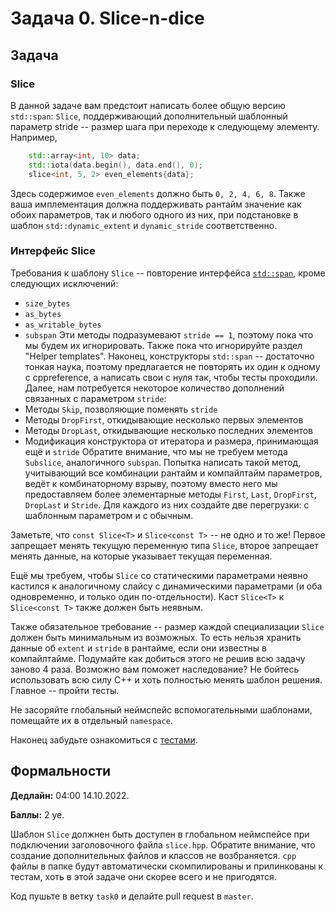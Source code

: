Задача 0. Slice-n-dice
========================


## Задача

### Slice

В данной задаче вам предстоит написать более общую версию `std::span`: `Slice`, поддерживающий дополнительный шаблонный параметр stride -- размер шага при переходе к следующему элементу. Например,
```c++
    std::array<int, 10> data;
    std::iota(data.begin(), data.end(), 0);
    slice<int, 5, 2> even_elements{data};
```
Здесь содержимое `even_elements` должно быть `0, 2, 4, 6, 8`. Также ваша имплементация должна поддерживать рантайм значение как обоих параметров, так и любого одного из них, при подстановке в шаблон `std::dynamic_extent` и `dynamic_stride` соответственно.

### Интерфейс Slice

Требования к шаблону `Slice` -- повторение интерфейса [`std::span`](https://en.cppreference.com/w/cpp/container/span), кроме следующих исключений:
* `size_bytes`
* `as_bytes`
* `as_writable_bytes`
* `subspan`
Эти методы подразумевают `stride == 1`, поэтому пока что мы будем их игнорировать. Также пока что игнорируйте раздел "Helper templates". Наконец, конструкторы `std::span` -- достаточно тонкая наука, поэтому предлагается не повторять их один к одному с cppreference, а написать свои с нуля так, чтобы тесты проходили.
Далее, нам потребуется некоторое количество дополнений связанных с параметром `stride`:
* Методы `Skip`, позволяющие поменять `stride`
* Методы `DropFirst`, откидывающие несколько первых элементов
* Методы `DropLast`, откидывающие несколько последних элементов
* Модификация конструктора от итератора и размера, принимающая ещё и `stride`
Обратите внимание, что мы не требуем метода `Subslice`, аналогичного `subspan`. Попытка написать такой метод, учитывающий все комбинации рантайм и компайлтайм параметров, ведёт к комбинаторному взрыву, поэтому вместо него мы предоставляем более элементарные методы `First`, `Last`, `DropFirst`, `DropLast` и `Stride`. Для каждого из них создайте две перегрузки: с шаблонным параметром и с обычным.

Заметьте, что `const Slice<T>` и `Slice<const T>` -- не одно и то же! Первое запрещает менять текущую переменную типа `Slice`, второе запрещает менять данные, на которые указывает текущая переменная.

Ещё мы требуем, чтобы `Slice` со статическими параметрами неявно кастился к аналогичному слайсу с динамическими параметрами (и оба одновременно, и только один по-отдельности). Каст `Slice<T>` к `Slice<const T>` также должен быть неявным.

Также обязательное требование -- размер каждой специализации `Slice` должен быть минимальным из возможных. То есть нельзя хранить данные об `extent` и `stride` в рантайме, если они известны в компайлтайме. Подумайте как добиться этого не решив всю задачу заново 4 раза. Возможно вам поможет наследование? Не бойтесь использовать всю силу C++ и хоть полностью менять шаблон решения. Главное -- пройти тесты.

Не засоряйте глобальный неймспейс вспомогательными шаблонами, помещайте их в отдельный `namespace`.

Наконец забудьте ознакомиться с [тестами](https://github.com/Mrkol/metaprogramming-course/blob/master/tests/task0).

## Формальности

**Дедлайн:** 04:00 14.10.2022.

**Баллы:** 2 уе.

Шаблон `Slice` должнен быть доступен в глобальном неймспейсе при подключении заголовочного файла `slice.hpp`. Обратите внимание, что создание дополнительных файлов и классов не возбраняется. `cpp` файлы в папке будут автоматически скомпилированы и прилинкованы к тестам, хоть в этой задаче они скорее всего и не пригодятся.

Код пушьте в ветку `task0` и делайте pull request в `master`.
